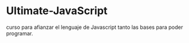 # Ultimate-JavaScript
curso para afianzar el lenguaje de Javascript tanto las bases para poder programar.
